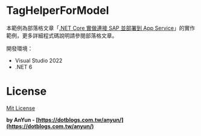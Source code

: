 # TagHelperForModel #

本範例為部落格文章「[.NET Core 實做連接 SAP 並部署到 App Service](https://dotblogs.com.tw/anyun/2022/07/23/162004)」的實作範例，更多詳細程式碼說明請參閱部落格文章。


開發環境：
- Visual Studio 2022
- .NET 6


# License #
[Mit License](http://opensource.org/licenses/mit-license.php)

**by AnYun - [https://dotblogs.com.tw/anyun/](https://dotblogs.com.tw/anyun/)**